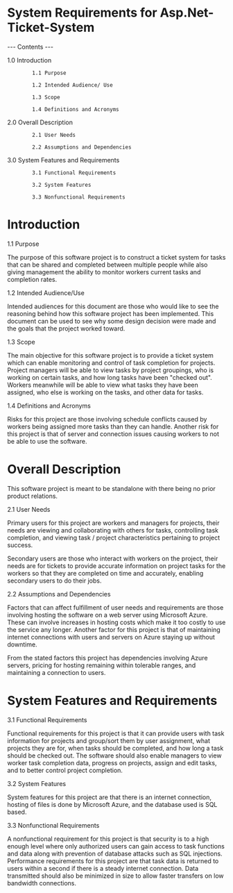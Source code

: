 # System Requirements for Asp.Net-Ticket-System 

--- Contents ---

1.0 Introduction

            1.1 Purpose

            1.2 Intended Audience/ Use

            1.3 Scope

            1.4 Definitions and Acronyms

2.0 Overall Description

            2.1 User Needs

            2.2 Assumptions and Dependencies

3.0 System Features and Requirements

            3.1 Functional Requirements

            3.2 System Features

            3.3 Nonfunctional Requirements



# Introduction

1.1 Purpose
           
The purpose of this software project is to construct a ticket system for tasks that can be shared and completed between multiple people while also giving management the ability to monitor workers current tasks and completion rates.

1.2 Intended Audience/Use

Intended audiences for this document are those who would like to see the reasoning behind how this software project has been implemented. This document can be used to see why some design decision were made and the goals that the project worked toward.

1.3 Scope

The main objective for this software project is to provide a ticket system which can enable monitoring and control of task completion for projects. Project managers will be able to view tasks by project groupings, who is working on certain tasks, and how long tasks have been "checked out". Workers meanwhile will be able to view what tasks they have been assigned, who else is working on the tasks, and other data for tasks.

1.4 Definitions and Acronyms

Risks for this project are those involving schedule conflicts caused by workers being assigned more tasks than they can handle. Another risk for this project is that of server and connection issues causing workers to not be able to use the software.


# Overall Description

This software project is meant to be standalone with there being no prior product relations.

2.1 User Needs

Primary users for this project are workers and managers for projects, their needs are viewing and collaborating with others for tasks, controlling task completion, and viewing task / project characteristics pertaining to project success.

Secondary users are those who interact with workers on the project, their needs are for tickets to provide accurate information on project tasks for the workers so that they are completed on time and accurately, enabling secondary users to do their jobs. 

2.2 Assumptions and Dependencies

Factors that can affect fulfillment of user needs and requirements are those involving hosting the software on a web server using Microsoft Azure. These can involve increases in hosting costs which make it too costly to use the service any longer. Another factor for this project is that of maintaining internet connections with users and servers on Azure staying up without downtime.

From the stated factors this project has dependencies involving Azure servers, pricing for hosting remaining within tolerable ranges, and maintaining a connection to users.

# System Features and Requirements

3.1 Functional Requirements

Functional requirements for this project is that it can provide users with task information for projects and group/sort them by user assignment, what projects they are for, when tasks should be completed, and how long a task should be checked out. The software should also enable managers to view worker task completion data, progress on projects, assign and edit tasks, and to better control project completion.

3.2 System Features

System features for this project are that there is an internet connection, hosting of files is done by Microsoft Azure, and the database used is SQL based.

3.3 Nonfunctional Requirements

A nonfunctional requirement for this project is that security is to a high enough level where only authorized users can gain access to task functions and data along with prevention of database attacks such as SQL injections. Performance requirements for this project are that task data is returned to users within a second if there is a steady internet connection. Data transmitted should also be minimized in size to allow faster transfers on low bandwidth connections.
